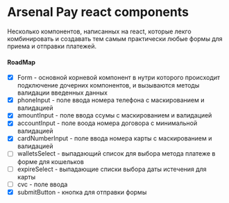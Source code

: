 # Arsenal Pay react components

Несколько компонентов, написанных на react, которые лекго комбинировать и создавать тем самым практически любые формы для приема и отправки платежей.

#### RoadMap
  - [x] Form - основной корневой компонент в нутри которого происходит подключение
        дочерних компонентов, и вызываются методы валидации введенных данных
  - [x] phoneInput - поле ввода номера телефона с маскированием и валидацией
  - [x] amountInput - поле ввода ссумы с маскированием и валидацией
  - [x] accountInput - поле воода номера договора с минимальной валидацией
  - [x] cardNumberInput - поле ввода номера карты с маскированием и валидацией
  - [ ] walletsSelect - выпадающий список для выбора метода платеже в форме для кошельков
  - [ ] expireSelect - выпадающие списки выбора даты истечения для карты
  - [ ] cvc - поле ввода 
  - [x] submitButton - кнопка для отправки формы